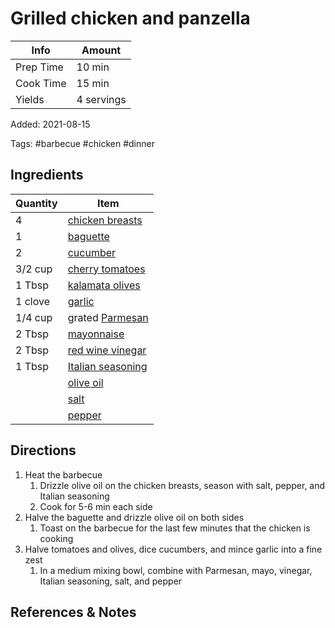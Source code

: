 # Grilled chicken and panzella

| Info      | Amount     |
|-----------|------------|
| Prep Time | 10 min     |
| Cook Time | 15 min     |
| Yields    | 4 servings |

Added: 2021-08-15

Tags: #barbecue #chicken #dinner

## Ingredients

| Quantity | Item                                                        |
|----------|-------------------------------------------------------------|
| 4        | [chicken breasts](../_ingredients/chicken%20breast.md)      |
| 1        | [baguette](../_ingredients/baguette.md)                     |
| 2        | [cucumber](../_ingredients/cucumber.md)                     |
| 3/2 cup  | [cherry tomatoes](../_ingredients/cherry%20tomatoes.md)     |
| 1 Tbsp   | [kalamata olives](../_ingredients/kalamata%20olives.md)     |
| 1 clove  | [garlic](../_ingredients/garlic.md)                         |
| 1/4 cup  | grated [Parmesan](../_ingredients/parmesan.md)              |
| 2 Tbsp   | [mayonnaise](../_ingredients/mayonnaise.md)                 |
| 2 Tbsp   | [red wine vinegar](../_ingredients/red%20wine%20vinegar.md) |
| 1 Tbsp   | [Italian seasoning](../_ingredients/italian%20seasoning.md) |
|          | [olive oil](../_ingredients/olive%20oil.md)                 |
|          | [salt](../_ingredients/salt.md)                             |
|          | [pepper](../_ingredients/pepper.md)                         |

## Directions
1. Heat the barbecue
	1. Drizzle olive oil on the chicken breasts, season with salt, pepper, and Italian seasoning
	2. Cook for 5-6 min each side
2. Halve the baguette and drizzle olive oil on both sides
	1. Toast on the barbecue for the last few minutes that the chicken is cooking
3. Halve tomatoes and olives, dice cucumbers, and mince garlic into a fine zest
	1. In a medium mixing bowl, combine with Parmesan, mayo, vinegar, Italian seasoning, salt, and pepper

## References & Notes

[^1]: [Original recipe](https://www.blueapron.com/recipes/grilled-chicken-thighs-panzanella-with-parmesan-garlic-dressing)

